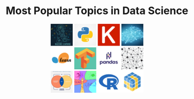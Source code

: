<h1 align="center">Most Popular Topics in Data Science</h1>
<p align="center">
  <img src="Photos/FotoJet.jpg" width=50%>
</p>
